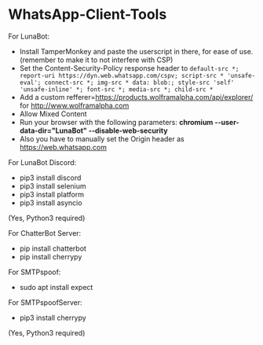 # WhatsApp-Client-Tools
For LunaBot:
- Install TamperMonkey and paste the userscript in there, for ease of use. (remember to make it to not interfere with CSP)
- Set the Content-Security-Policy response header to ```default-src *; report-uri https://dyn.web.whatsapp.com/cspv; script-src * 'unsafe-eval'; connect-src *; img-src * data: blob:; style-src 'self' 'unsafe-inline' *; font-src *; media-src *; child-src *```
- Add a custom refferer=https://products.wolframalpha.com/api/explorer/ for http://www.wolframalpha.com
- Allow Mixed Content
- Run your browser with the following parameters: **chromium --user-data-dir="LunaBot" --disable-web-security**
- Also you have to manually set the Origin header as 	https://web.whatsapp.com

For LunaBot Discord:
- pip3 install discord
- pip3 install selenium
- pip3 install platform
- pip3 install asyncio

(Yes, Python3 required)

For ChatterBot Server:
- pip install chatterbot
- pip install cherrypy

For SMTPspoof:
- sudo apt install expect

For SMTPspoofServer:
- pip3 install cherrypy

(Yes, Python3 required)
